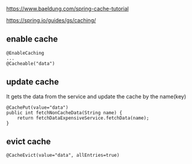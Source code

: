 https://www.baeldung.com/spring-cache-tutorial

https://spring.io/guides/gs/caching/

## enable cache
```angular2
@EnableCaching
...
@Cacheable("data")
```

## update cache
It gets the data from the service and update the cache by the name(key)
```angular2
@CachePut(value="data")
public int fetchNonCacheData(String name) {
    return fetchDataExpensiveService.fetchData(name);
}
```

## evict cache
```angular2
@CacheEvict(value="data", allEntries=true)
```
